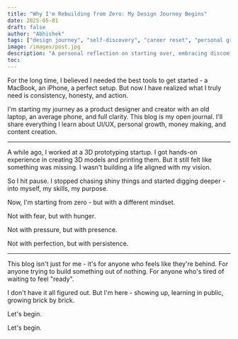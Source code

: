 ```yaml
---
title: "Why I'm Rebuilding from Zero: My Design Journey Begins"
date: 2025-05-01
draft: false
author: "Abhishek"
tags: ["design journey", "self-discovery", "career reset", "personal growth", "creativity", "life lessons", "starting out"]
image: /images/post.jpg
description: "A personal reflection on starting over, embracing discomfort, and choosing the uncertain road of creativity, design, and reinvention."
toc: 
---
```


For the long time, I believed I needed the best tools to get started - a MacBook, an iPhone, a perfect setup. But now I have realized what I truly need is consistency, honesty, and action.

I'm starting my journey as a product designer and creator with an old laptop, an average phone, and full clarity. This blog is my open journal. I'll share everything I learn about UI/UX, personal growth, money making, and content creation.

---

A while ago, I worked at a 3D prototyping startup. I got hands-on experience in creating 3D models and printing them. But it still felt like something was missing. I wasn't building a life aligned with my vision.

So I hit pause. I stopped chasing shiny things and started digging deeper - into myself, my skills, my purpose.

Now, I'm starting from zero - but with a different mindset.

Not with fear, but with hunger.

Not with pressure, but with presence.

Not with perfection, but with persistence.

---

This blog isn't just for me - it's for anyone who feels like they're behind. For anyone trying to build something out of nothing. For anyone who's tired of waiting to feel "ready".

I don't have it all figured out. But I'm here - showing up, learning in public, growing brick by brick.

Let's begin.<i class="fas fa-rocket"></i>


Let's begin.
